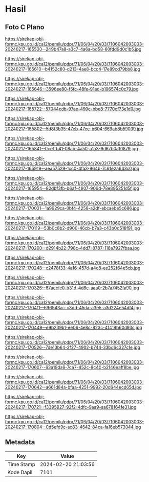 # Hasil

## Foto C Plano

https://sirekap-obj-formc.kpu.go.id/ca12/pemilu/pdpr/71/06/04/20/03/7106042003003-20240217-165530--249b47a8-a3c7-4a6a-bd58-60fdd9d0c1b5.jpg

https://sirekap-obj-formc.kpu.go.id/ca12/pemilu/pdpr/71/06/04/20/03/7106042003003-20240217-165610--b4152c80-d213-4ae8-bcc4-17e89cd79bb8.jpg

https://sirekap-obj-formc.kpu.go.id/ca12/pemilu/pdpr/71/06/04/20/03/7106042003003-20240217-165646--3596ee80-f5fc-48fe-91ad-b106574c0c79.jpg

https://sirekap-obj-formc.kpu.go.id/ca12/pemilu/pdpr/71/06/04/20/03/7106042003003-20240217-165722--57044cdb-97ae-490c-bbe8-7770cf73e1d0.jpg

https://sirekap-obj-formc.kpu.go.id/ca12/pemilu/pdpr/71/06/04/20/03/7106042003003-20240217-165802--5d8f3b35-47eb-47ee-b604-669ab8b59039.jpg

https://sirekap-obj-formc.kpu.go.id/ca12/pemilu/pdpr/71/06/04/20/03/7106042003003-20240217-165841--0ce1fb41-08ab-4a50-a1a3-9d67b0a10879.jpg

https://sirekap-obj-formc.kpu.go.id/ca12/pemilu/pdpr/71/06/04/20/03/7106042003003-20240217-165919--aea57529-1cc0-4fa3-964b-7c61e2a643c0.jpg

https://sirekap-obj-formc.kpu.go.id/ca12/pemilu/pdpr/71/06/04/20/03/7106042003003-20240217-165954--82dbf3fb-b6af-4907-906d-78e895251d5f.jpg

https://sirekap-obj-formc.kpu.go.id/ca12/pemilu/pdpr/71/06/04/20/03/7106042003003-20240217-170031--1a9929ca-0bf4-4256-a2df-ebcaebe5c686.jpg

https://sirekap-obj-formc.kpu.go.id/ca12/pemilu/pdpr/71/06/04/20/03/7106042003003-20240217-170119--53b0c8b2-d900-46cb-b7a3-c43b0d518f91.jpg

https://sirekap-obj-formc.kpu.go.id/ca12/pemilu/pdpr/71/06/04/20/03/7106042003003-20240217-170200--d2914b22-798c-4dd7-8787-118a7927fbaa.jpg

https://sirekap-obj-formc.kpu.go.id/ca12/pemilu/pdpr/71/06/04/20/03/7106042003003-20240217-170248--c2478f33-4a16-457d-a4c8-ee252f64e5cb.jpg

https://sirekap-obj-formc.kpu.go.id/ca12/pemilu/pdpr/71/06/04/20/03/7106042003003-20240217-170326--67aecfe0-b31d-4d6e-aaa0-2b7a7452fa90.jpg

https://sirekap-obj-formc.kpu.go.id/ca12/pemilu/pdpr/71/06/04/20/03/7106042003003-20240217-170411--696543ac-c3dd-45da-a3e5-a3d224e54df4.jpg

https://sirekap-obj-formc.kpu.go.id/ca12/pemilu/pdpr/71/06/04/20/03/7106042003003-20240217-170449--e9b239b1-ee06-4e8c-823c-41418b60d93c.jpg

https://sirekap-obj-formc.kpu.go.id/ca12/pemilu/pdpr/71/06/04/20/03/7106042003003-20240217-170526--7de13b64-2f27-4902-b744-33bd6c327c1e.jpg

https://sirekap-obj-formc.kpu.go.id/ca12/pemilu/pdpr/71/06/04/20/03/7106042003003-20240217-170607--63a19da6-7ca7-452c-8c40-b2146eaff8be.jpg

https://sirekap-obj-formc.kpu.go.id/ca12/pemilu/pdpr/71/06/04/20/03/7106042003003-20240217-170642--a661d84a-bfaa-4251-9992-20d644ecd65d.jpg

https://sirekap-obj-formc.kpu.go.id/ca12/pemilu/pdpr/71/06/04/20/03/7106042003003-20240217-170721--f3395927-92f2-4dfc-9aa9-aa678164fe31.jpg

https://sirekap-obj-formc.kpu.go.id/ca12/pemilu/pdpr/71/06/04/20/03/7106042003003-20240217-170804--0d5efd9c-ac83-4642-84ca-fa16eb573044.jpg


## Metadata

| Key        | Value               |
| ---------- | ------------------- |
| Time Stamp | 2024-02-20 21:03:56 |
| Kode Dapil | 7101                |



